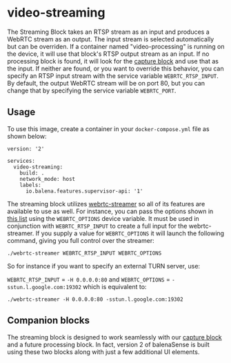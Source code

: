 # video-streaming
The Streaming Block takes an RTSP stream as an input and produces a WebRTC stream as an output. The input stream is selected automatically but can be overriden. If a container named "video-processing" is running on the device, it will use that block's RTSP output stream as an input. If no processing block is found, it will look for the [capture block](https://github.com/balenablocks/video-capture) and use that as the input. If neither are found, or you want to override this behavior, you can specify an RTSP input stream with the service variable `WEBRTC_RTSP_INPUT`. By default, the output WebRTC stream will be on port 80, but you can change that by specifying the service variable `WEBRTC_PORT`.

## Usage
To use this image, create a container in your `docker-compose.yml` file as shown below:
```
version: '2'

services:
  video-streaming:
    build: .
    network_mode: host
    labels:
      io.balena.features.supervisor-api: '1'
```

The streaming block utilizes [webrtc-streamer](https://github.com/mpromonet/webrtc-streamer) so all of its features are available to use as well. For instance, you can pass the options shown in [this list](https://github.com/mpromonet/webrtc-streamer#usage) using the `WEBRTC_OPTIONS` device variable. It must be used in conjunction with `WEBRTC_RTSP_INPUT` to create a full input for the webrtc-streamer. If you supply a value for `WEBRTC_OPTIONS` it will launch the following command, giving you full control over the streamer:
```
./webrtc-streamer WEBRTC_RTSP_INPUT WEBRTC_OPTIONS
```

So for instance if you want to specify an external TURN server, use:

`WEBRTC_RTSP_INPUT` = `-H 0.0.0.0:80` and `WEBRTC_OPTIONS` = `-sstun.l.google.com:19302` which is equivalent to:

```
./webrtc-streamer -H 0.0.0.0:80 -sstun.l.google.com:19302
```

## Companion blocks
The streaming block is designed to work seamlessly with our [capture block](https://github.com/balenablocks/video-capture) and a future processing block. In fact, version 2 of balenaSense is built using these two blocks along with just a few additional UI elements.
